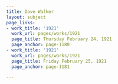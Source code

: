 ```yaml
---
title: Dave Walker
layout: subject
page_links:
- work_title: '1921'
  work_url: pages/works/1921
  page_title: Thursday February 24, 1921
  page_anchor: page-1180
- work_title: '1921'
  work_url: pages/works/1921
  page_title: Friday February 25, 1921
  page_anchor: page-1181

---
```

